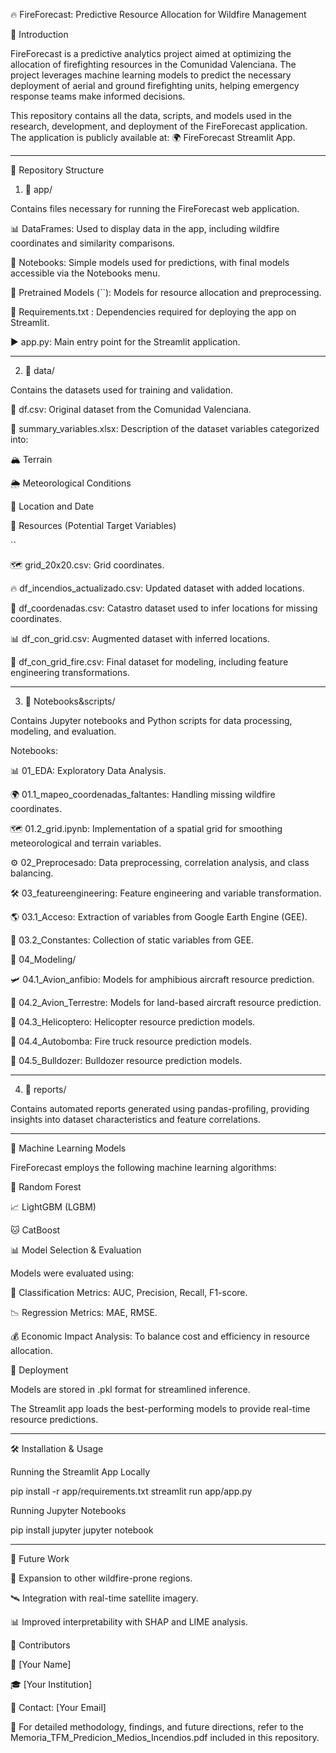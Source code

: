 🔥 FireForecast: Predictive Resource Allocation for Wildfire Management

🚀 Introduction

FireForecast is a predictive analytics project aimed at optimizing the allocation of firefighting resources in the Comunidad Valenciana. The project leverages machine learning models to predict the necessary deployment of aerial and ground firefighting units, helping emergency response teams make informed decisions.

This repository contains all the data, scripts, and models used in the research, development, and deployment of the FireForecast application. The application is publicly available at: 🌍 FireForecast Streamlit App.

***

📂 Repository Structure

1. 📁 app/

Contains files necessary for running the FireForecast web application.

📊 DataFrames: Used to display data in the app, including wildfire coordinates and similarity comparisons.

📜 Notebooks: Simple models used for predictions, with final models accessible via the Notebooks menu.

🧠 Pretrained Models (``): Models for resource allocation and preprocessing.

📌 Requirements.txt : Dependencies required for deploying the app on Streamlit.

▶️ app.py: Main entry point for the Streamlit application.

***

2. 📂 data/

Contains the datasets used for training and validation.



📝 df.csv: Original dataset from the Comunidad Valenciana.

📑 summary_variables.xlsx: Description of the dataset variables categorized into:

🏔️ Terrain

🌦️ Meteorological Conditions

📍 Location and Date

🚒 Resources (Potential Target Variables)

``

🗺️ grid_20x20.csv: Grid coordinates.

🔥 df_incendios_actualizado.csv: Updated dataset with added locations.

📌 df_coordenadas.csv: Catastro dataset used to infer locations for missing coordinates.

📊 df_con_grid.csv: Augmented dataset with inferred locations.

🚒 df_con_grid_fire.csv: Final dataset for modeling, including feature engineering transformations.

***

3. 📂 Notebooks&scripts/

Contains Jupyter notebooks and Python scripts for data processing, modeling, and evaluation.

Notebooks:

📊 01_EDA: Exploratory Data Analysis.

🌍 01.1_mapeo_coordenadas_faltantes: Handling missing wildfire coordinates.

🗺️ 01.2_grid.ipynb: Implementation of a spatial grid for smoothing meteorological and terrain variables.

⚙️ 02_Preprocesado: Data preprocessing, correlation analysis, and class balancing.

🛠️ 03_featureengineering: Feature engineering and variable transformation.

🌎 03.1_Acceso: Extraction of variables from Google Earth Engine (GEE).

📏 03.2_Constantes: Collection of static variables from GEE.

🤖 04_Modeling/

🛩️ 04.1_Avion_anfibio: Models for amphibious aircraft resource prediction.

🛬 04.2_Avion_Terrestre: Models for land-based aircraft resource prediction.

🚁 04.3_Helicoptero: Helicopter resource prediction models.

🚒 04.4_Autobomba: Fire truck resource prediction models.

🚜 04.5_Bulldozer: Bulldozer resource prediction models.

***

4. 📂 reports/

Contains automated reports generated using pandas-profiling, providing insights into dataset characteristics and feature correlations.

***

🧠 Machine Learning Models

FireForecast employs the following machine learning algorithms:

🌲 Random Forest

📈 LightGBM (LGBM)

🐱 CatBoost

📊 Model Selection & Evaluation

Models were evaluated using:

🔢 Classification Metrics: AUC, Precision, Recall, F1-score.

📉 Regression Metrics: MAE, RMSE.

💰 Economic Impact Analysis: To balance cost and efficiency in resource allocation.

🚀 Deployment

Models are stored in .pkl format for streamlined inference.

The Streamlit app loads the best-performing models to provide real-time resource predictions.

***

🛠️ Installation & Usage

Running the Streamlit App Locally

pip install -r app/requirements.txt
streamlit run app/app.py

Running Jupyter Notebooks

pip install jupyter
jupyter notebook

***

🔮 Future Work

📍 Expansion to other wildfire-prone regions.

🛰️ Integration with real-time satellite imagery.

📊 Improved interpretability with SHAP and LIME analysis.

👥 Contributors

📝 [Your Name]

🎓 [Your Institution]

📩 Contact: [Your Email]

📖 For detailed methodology, findings, and future directions, refer to the Memoria_TFM_Predicion_Medios_Incendios.pdf included in this repository.

